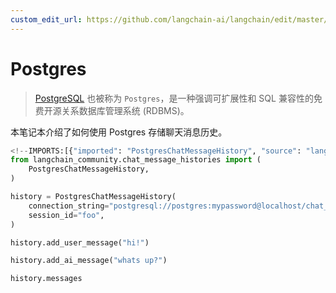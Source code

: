 ```yaml
---
custom_edit_url: https://github.com/langchain-ai/langchain/edit/master/docs/docs/integrations/memory/postgres_chat_message_history.ipynb
---
```

# Postgres

>[PostgreSQL](https://en.wikipedia.org/wiki/PostgreSQL) 也被称为 `Postgres`，是一种强调可扩展性和 SQL 兼容性的免费开源关系数据库管理系统 (RDBMS)。

本笔记本介绍了如何使用 Postgres 存储聊天消息历史。


```python
<!--IMPORTS:[{"imported": "PostgresChatMessageHistory", "source": "langchain_community.chat_message_histories", "docs": "https://python.langchain.com/api_reference/community/chat_message_histories/langchain_community.chat_message_histories.postgres.PostgresChatMessageHistory.html", "title": "Postgres"}]-->
from langchain_community.chat_message_histories import (
    PostgresChatMessageHistory,
)

history = PostgresChatMessageHistory(
    connection_string="postgresql://postgres:mypassword@localhost/chat_history",
    session_id="foo",
)

history.add_user_message("hi!")

history.add_ai_message("whats up?")
```


```python
history.messages
```
